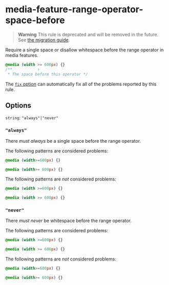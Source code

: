 # media-feature-range-operator-space-before  
  
> **Warning** This rule is deprecated and will be removed in the future. See [the migration guide](../../../docs/migration-guide/to-15.md).  
  
Require a single space or disallow whitespace before the range operator in media features.  
  
<!-- prettier-ignore -->  
```css  
@media (width >= 600px) {}  
/**           ↑  
 * The space before this operator */  
```  
  
The [`fix` option](../../../docs/user-guide/options.md#fix) can automatically fix all of the problems reported by this rule.  
  
## Options  
  
`string`: `"always"|"never"`  
  
### `"always"`  
  
There _must always_ be a single space before the range operator.  
  
The following patterns are considered problems:  
  
<!-- prettier-ignore -->  
```css  
@media (width>=600px) {}  
```  
  
<!-- prettier-ignore -->  
```css  
@media (width>= 600px) {}  
```  
  
The following patterns are _not_ considered problems:  
  
<!-- prettier-ignore -->  
```css  
@media (width >=600px) {}  
```  
  
<!-- prettier-ignore -->  
```css  
@media (width >= 600px) {}  
```  
  
### `"never"`  
  
There _must never_ be whitespace before the range operator.  
  
The following patterns are considered problems:  
  
<!-- prettier-ignore -->  
```css  
@media (width >=600px) {}  
```  
  
<!-- prettier-ignore -->  
```css  
@media (width >= 600px) {}  
```  
  
The following patterns are _not_ considered problems:  
  
<!-- prettier-ignore -->  
```css  
@media (width>=600px) {}  
```  
  
<!-- prettier-ignore -->  
```css  
@media (width>= 600px) {}  
```  
